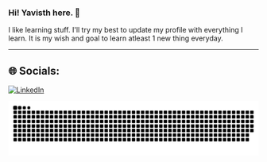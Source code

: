 ### Hi! Yavisth here. 👋
I like learning stuff. I'll try my best to update my profile with everything I learn. It is my wish and goal to learn atleast 1 new thing everyday.

---
## 🌐 Socials:
[![LinkedIn](https://img.shields.io/badge/LinkedIn-%230077B5.svg?logo=linkedin&logoColor=white)](https://linkedin.com/in/yavisth)

<picture>
  <source media="(prefers-color-scheme: dark)" srcset="https://raw.githubusercontent.com/Yavisth/Yavisth/output/github-contribution-grid-snake-dark.svg">
  <source media="(prefers-color-scheme: light)" srcset="https://raw.githubusercontent.com/Yavisth/Yavisth/output/github-contribution-grid-snake.svg">
  <img alt="github contribution grid snake animation" src="https://raw.githubusercontent.com/Yavisth/Yavisth/output/github-contribution-grid-snake.svg">
</picture>
<!--
**Yavisth/Yavisth** is a ✨ _special_ ✨ repository because its `README.md` (this file) appears on your GitHub profile.

Here are some ideas to get you started:

- 🔭 I’m currently working on ...
- 🌱 I’m currently learning ...
- 👯 I’m looking to collaborate on ...
- 🤔 I’m looking for help with ...
- 💬 Ask me about ...
- 📫 How to reach me: ...
- 😄 Pronouns: ...
- ⚡ Fun fact: ...
-->
